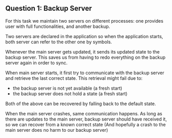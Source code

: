 ## Question 1: Backup Server

For this task we maintain two servers on different processes:
one provides user with full functionalities, and another backup.

Two servers are declared in the application so when the application starts,
both server can refer to the other one by symbols.

Whenever the main server gets updated, it sends its updated state to the backup server.
This saves us from having to redo everything on the backup server again in order to sync.

When main server starts, it first try to communicate with the backup server and retrieve
the last correct state.
This retrieval might fail due to:

- the backup server is not yet available (a fresh start)
- the backup server does not hold a state (a fresh start)

Both of the above can be recovered by falling back to the default state.

When the main server crashes, same communication happens. As long as there are updates
to the main server, backup server should have received it, so we can recover
from a known correct state
(And hopefully a crash to the main server does no harm to our backup server)
